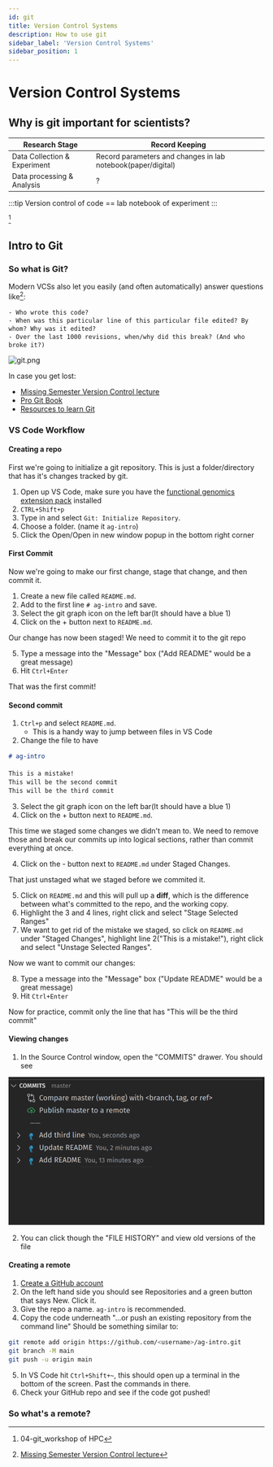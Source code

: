 ```yaml
---
id: git
title: Version Control Systems
description: How to use git
sidebar_label: 'Version Control Systems'
sidebar_position: 1
---
```


# Version Control Systems

## Why is git important for scientists?

| Research Stage               | Record Keeping                                               |
| ---------------------------- | ------------------------------------------------------------ |
| Data Collection & Experiment | Record parameters and changes in lab notebook(paper/digital) |
| Data processing & Analysis   | ?                                                            |

:::tip
Version control of code == lab notebook of experiment
:::

[^1]

## Intro to Git

### So what is Git?

Modern VCSs also let you easily (and often automatically) answer questions like[^2]:

    - Who wrote this code?
    - When was this particular line of this particular file edited? By whom? Why was it edited?
    - Over the last 1000 revisions, when/why did this break? (And who broke it?)

![git.png](https://imgs.xkcd.com/comics/git.png)

In case you get lost:

- [Missing Semester Version Control lecture](https://missing.csail.mit.edu/2020/version-control/)
- [Pro Git Book](https://git-scm.com/book/en/v2)
- [Resources to learn Git](https://try.github.io/)

### VS Code Workflow

#### Creating a repo

First we're going to initialize a git repository. This is just a
folder/directory that has it's changes tracked by git.

1. Open up VS Code, make sure you have the [functional genomics extension pack](https://marketplace.visualstudio.com/items?itemName=FunctionalGenomics.functional-genomics) installed
2. `CTRL+Shift+p`
3. Type in and select `Git: Initialize Repository`.
4. Choose a folder. (name it `ag-intro`)
5. Click the Open/Open in new window popup in the bottom right corner

#### First Commit

Now we're going to make our first change, stage that change, and then commit it.

1. Create a new file called `README.md`.
2. Add to the first line `# ag-intro` and save.
3. Select the git graph icon on the left bar(It should have a blue 1)
4. Click on the + button next to `README.md`.

Our change has now been staged! We need to commit it to the git repo

5. Type a message into the "Message" box ("Add README" would be a great message)
6. Hit `Ctrl+Enter`

That was the first commit!

#### Second commit

1. `Ctrl+p` and select `README.md`.
   - This is a handy way to jump between files in VS Code
2. Change the file to have

```md
# ag-intro

This is a mistake!
This will be the second commit
This will be the third commit
```

3. Select the git graph icon on the left bar(It should have a blue 1)
4. Click on the + button next to `README.md`.

This time we staged some changes we didn't mean to. We need to remove those and
break our commits up into logical sections, rather than commit everything at
once.

4. Click on the - button next to `README.md` under Staged Changes.

That just unstaged what we staged before we commited it.

5. Click on `README.md` and this will pull up a **diff**, which is the
   difference between what's committed to the repo, and the working copy.
6. Highlight the 3 and 4 lines, right click and select "Stage Selected Ranges"
7. We want to get rid of the mistake we staged, so click on `README.md` under
   "Staged Changes", highlight line 2("This is a mistake!"), right click and
   select "Unstage Selected Ranges".

Now we want to commit our changes:

8. Type a message into the "Message" box ("Update README" would be a great message)
9. Hit `Ctrl+Enter`

Now for practice, commit only the line that has "This will be the third commit"

#### Viewing changes

1. In the Source Control window, open the "COMMITS" drawer. You should see

![VS Code Commits](/img/week_02/vs_code_commits.png)

2. You can click though the "FILE HISTORY" and view old versions of the file

[^1]: 04-git_workshop of HPC
[^2]: [Missing Semester Version Control lecture](https://missing.csail.mit.edu/2020/version-control/)

#### Creating a remote

1. [Create a GitHub account](https://github.com/join)
2. On the left hand side you should see Repositories and a green button that
   says New. Click it.
3. Give the repo a name. `ag-intro` is recommended.
4. Copy the code underneath "...or push an existing repository from the command line"
   Should be something similar to:

```bash
git remote add origin https://github.com/<username>/ag-intro.git
git branch -M main
git push -u origin main
```

5. In VS Code hit `Ctrl+Shift+~`, this should open up a terminal in the bottom
   of the screen. Past the commands in there.
6. Check your GitHub repo and see if the code got pushed!

### So what's a remote?
